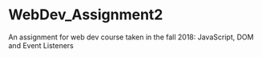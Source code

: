 # WebDev_Assignment2
An assignment for web dev course taken in the fall 2018:
JavaScript, DOM and Event Listeners
